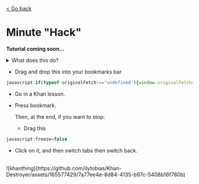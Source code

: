 [< Go back](https://github.com/ilytobias/Khan-Destroyer)
# Minute "Hack"
  
  **Tutorial coming soon...**
  <details>
    <summary>What does this do?</summary>
    
  *It hacks your Khan Minutes, which shows in your progress tab. Most teachers won't ask to see this, but if yours does, like [deneu](https://github.com/ilytobias)'s, this is really useful.*
  
 ![image](https://github.com/ilytobias/Khan-Destroyer/assets/165577429/0a03776e-bb84-44c3-bc53-410564e0995b)

  </details>

* Drag and drop this into your bookmarks bar
  
```js
javascript:if(typeof originalFetch!=="undefined"){window.originalFetch=window.fetch}let c=true;window.fetch=async function(e,n={}){const t=new Request(e,n);if(t.body&&t.url.includes("mark_conversions")&&c===true){const o=t.clone();const i=await o.text();console.log("Blocked request");return}return originalFetch(t)};
```  
* Go in a Khan lesson.
* Press bookmark.

  Then, at the end, if you want to stop:
  * Drag this
```js
javascript:freeze=false
```
 * Click on it, and then switch tabs then switch back.  
  <br>
![khanthing](https://github.com/ilytobias/Khan-Destroyer/assets/165577429/7a77ee4e-8d84-4135-b97c-5408b16f780b)
